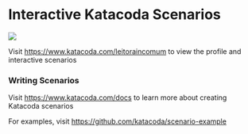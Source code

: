 # Interactive Katacoda Scenarios

[![](http://shields.katacoda.com/katacoda/leitoraincomum/count.svg)](https://www.katacoda.com/leitoraincomum "Get your profile on Katacoda.com")

Visit https://www.katacoda.com/leitoraincomum to view the profile and interactive scenarios

### Writing Scenarios
Visit https://www.katacoda.com/docs to learn more about creating Katacoda scenarios

For examples, visit https://github.com/katacoda/scenario-example
